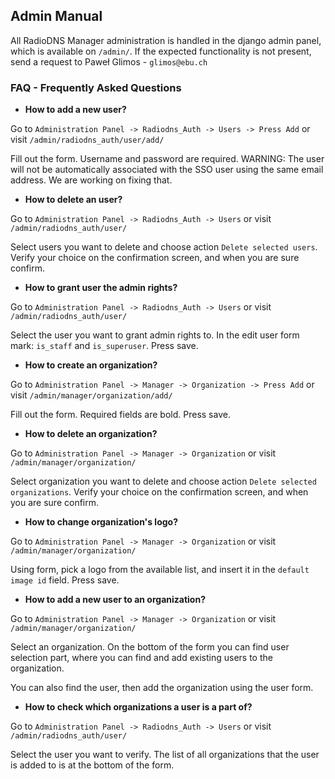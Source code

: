 ## Admin Manual

All RadioDNS Manager administration is handled in the django admin panel, which is available on `/admin/`. 
If the expected functionality is not present, send a request to Paweł Glimos - `glimos@ebu.ch`

### FAQ - Frequently Asked Questions

* **How to add a new user?**

Go to `Administration Panel -> Radiodns_Auth -> Users -> Press Add` or visit `/admin/radiodns_auth/user/add/`

Fill out the form. Username and password are required. 
WARNING: The user will not be automatically associated with the SSO user using the same email address.
We are working on fixing that. 

* **How to delete an user?**

Go to `Administration Panel -> Radiodns_Auth -> Users` or visit `/admin/radiodns_auth/user/`

Select users you want to delete and choose action `Delete selected users`. Verify your choice on the confirmation screen, and when you are sure confirm.

* **How to grant user the admin rights?**

Go to `Administration Panel -> Radiodns_Auth -> Users` or visit `/admin/radiodns_auth/user/`

Select the user you want to grant admin rights to. In the edit user form mark: `is_staff` and `is_superuser`. Press save.

* **How to create an organization?**

Go to `Administration Panel -> Manager -> Organization -> Press Add` or visit `/admin/manager/organization/add/`

Fill out the form. Required fields are bold. Press save.

* **How to delete an organization?**

Go to `Administration Panel -> Manager -> Organization` or visit `/admin/manager/organization/`

Select organization you want to delete and choose action `Delete selected organizations`. Verify your choice on the confirmation screen, and when you are sure confirm.

* **How to change organization's logo?**

Go to `Administration Panel -> Manager -> Organization` or visit `/admin/manager/organization/`

Using form, pick a logo from the available list, and insert it in the `default image id` field. Press save.

* **How to add a new user to an organization?**

Go to `Administration Panel -> Manager -> Organization` or visit `/admin/manager/organization/`

Select an organization. On the bottom of the form you can find user selection part, where you can find and add existing users to the organization. 

You can also find the user, then add the organization using the user form. 

* **How to check which organizations a user is a part of?**

Go to `Administration Panel -> Radiodns_Auth -> Users` or visit `/admin/radiodns_auth/user/`

Select the user you want to verify. The list of all organizations that the user is added to is at the bottom of the form. 

